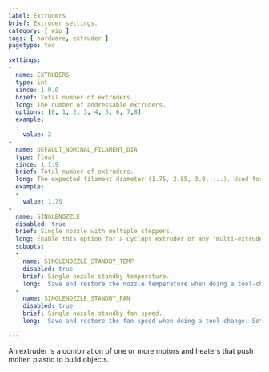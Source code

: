```yaml
---
label: Extruders
brief: Extruder settings.
category: [ wip ]
tags: [ hardware, extruder ]
pagetype: toc

settings:
-
  name: EXTRUDERS
  type: int
  since: 1.0.0
  brief: Total number of extruders.
  long: The number of addressable extruders.
  options: [0, 1, 2, 3, 4, 5, 6, 7,8]
  example:
  -
    value: 2
-
  name: DEFAULT_NOMINAL_FILAMENT_DIA
  type: float
  since: 1.1.9
  brief: Total number of extruders.
  long: The expected filament diameter (1.75, 2.85, 3.0, ...). Used for Volumetric, Filament Width Sensor, etc.
  example:
  -
    value: 1.75
-
  name: SINGLENOZZLE
  disabled: true
  brief: Single nozzle with multiple steppers.
  long: Enable this option for a Cyclops extruder or any "multi-extruder" that shares a single nozzle.
  subopts:
  -
    name: SINGLENOZZLE_STANDBY_TEMP
    disabled: true
    brief: Single nozzle standby temperature.
    long: 'Save and restore the nozzle temperature when doing a tool-change. Set standby temperature for the unselected tool using `M104 T` or `M109 T`.'
  -
    name: SINGLENOZZLE_STANDBY_FAN
    disabled: true
    brief: Single nozzle standby fan speed.
    long: 'Save and restore the fan speed when doing a tool-change. Set standby fan speed for the unselected tool using `M106 T`.'

---
```

An extruder is a combination of one or more motors and heaters that push molten plastic to build objects.
